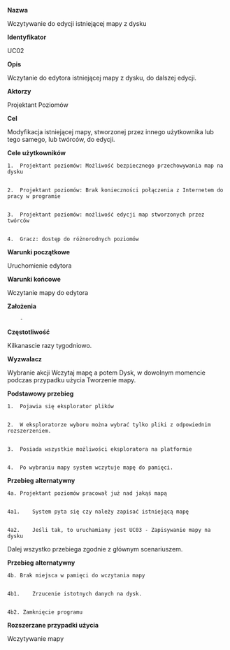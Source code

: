 <b>Nazwa</b>


Wczytywanie do edycji istniejącej mapy z dysku


<b>Identyfikator</b>


UC02


<b>Opis</b>


Wczytanie do edytora istniejącej mapy z dysku, do dalszej edycji.


<b>Aktorzy</b>


Projektant Poziomów


<b>Cel</b>


Modyfikacja istniejącej mapy, stworzonej przez innego użytkownika lub tego samego, lub twórców, do edycji.


<b>Cele użytkowników</b>


    1.	Projektant poziomów: Możliwość bezpiecznego przechowywania map na dysku


    2.	Projektant poziomów: Brak konieczności połączenia z Internetem do pracy w programie


    3.	Projektant poziomów: możliwość edycji map stworzonych przez twórców


    4.	Gracz: dostęp do różnorodnych poziomów


<b>Warunki początkowe</b>


Uruchomienie edytora


<b>Warunki końcowe</b>


Wczytanie mapy do edytora


<b>Założenia</b>


        -


<b>Częstotliwość</b>


Kilkanascie razy tygodniowo.


<b>Wyzwalacz</b>


Wybranie akcji Wczytaj mapę a potem Dysk, w dowolnym momencie podczas przypadku użycia Tworzenie mapy.


<b>Podstawowy przebieg</b>


    1.	Pojawia się eksplorator plików


    2.	W eksploratorze wyboru można wybrać tylko pliki z odpowiednim rozszerzeniem.


    3.	Posiada wszystkie możliwości eksploratora na platformie


    4.	Po wybraniu mapy system wczytuje mapę do pamięci.


<b>Przebieg alternatywny</b>


    4a.	Projektant poziomów pracował już nad jakąś mapą


    4a1.	System pyta się czy należy zapisać istniejącą mapę


    4a2.	Jeśli tak, to uruchamiany jest UC03 - Zapisywanie mapy na dysku


Dalej wszystko przebiega zgodnie z głównym scenariuszem.


<b>Przebieg alternatywny</b>


    4b.	Brak miejsca w pamięci do wczytania mapy


    4b1.	Zrzucenie istotnych danych na dysk.


    4b2. Zamknięcie programu


<b>Rozszerzane przypadki użycia</b>


Wczytywanie mapy
